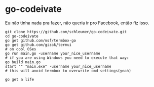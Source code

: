 # go-codeivate
Eu não tinha nada pra fazer, não queria ir pro Facebook, então fiz isso.


```
git clone https://github.com/schleumer/go-codeivate.git
cd go-codeivate
go get github.com/nsf/termbox-go
go get github.com/gizak/termui
# on cool OSes
go run main.go -username your_nice_username
# if you are using Windows you need to execute that way:
go build main.go
start "" "main.exe" -username your_nice_username
# this will avoid termbox to overwrite cmd settings(yeah)
```

`go get a life`
